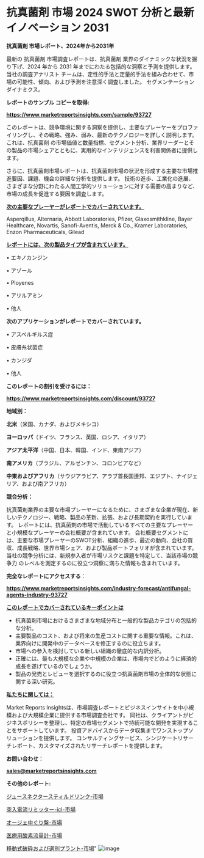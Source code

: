 # 抗真菌剤 市場 2024 SWOT 分析と最新イノベーション 2031

<strong>抗真菌剤 市場レポート、2024年から2031年</strong>

最新の 抗真菌剤 市場調査レポートは、抗真菌剤 業界のダイナミックな状況を掘り下げ、2024 年から 2031 年までにわたる包括的な洞察と予測を提供します。当社の調査アナリスト チームは、定性的手法と定量的手法を組み合わせて、市場の可能性、傾向、および予測を注意深く調査しました。 セグメンテーションダイナミクス。



<strong>レポートのサンプル コピーを取得:</strong> <a href=https://www.marketreportsinsights.com/sample/93727>

<strong><u>https://www.marketreportsinsights.com/sample/93727</u></strong></a>

このレポートは、競争環境に関する洞察を提供し、主要なプレーヤーをプロファイリングし、その戦略、強み、弱み、最新のテクノロジーを詳しく説明します。 これは、抗真菌剤 の市場価値と数量指標、セグメント分析、業界リーダーとその製品の市場シェアとともに、実用的なインテリジェンスを利害関係者に提供します。

さらに、抗真菌剤市場レポートは、抗真菌剤市場の状況を形成する主要な市場推進要因、課題、機会の詳細な分析を提供します。 技術の進歩、工業化の進展、さまざまな分野にわたる人間工学的ソリューションに対する需要の高まりなど、市場の成長を促進する要因を調査します。



<strong><u>次の主要なプレーヤーがレポートでカバーされています。</u></strong>

Asperqillus, Alternaria, Abbott Laboratories, Pfizer, Glaxosmithkline, Bayer Healthcare, Novartis, Sanofi-Aventis, Merck & Co., Kramer Laboratories, Enzon Pharmaceuticals, Gilead



<strong><u><b>レポートには、次の製品タイプが含まれています。</b></u></strong>

• エキノカンジン

• アゾール

• Ployenes

• アリルアミン

• 他人



<strong><b>次のアプリケーションがレポートでカバーされています。</b></strong>

• アスペルギルス症

• 皮膚糸状菌症

• カンジダ

• 他人



<strong><b>このレポートの割引を受けるには：</b></strong><a href=https://www.marketreportsinsights.com/discount/93727>

<strong><u>https://www.marketreportsinsights.com/discount/93727</u></strong></a>



<strong>地域別：</strong>



<strong>北米</strong>（米国、カナダ、およびメキシコ）



<strong>ヨーロッパ</strong>（ドイツ、フランス、英国、ロシア、イタリア）



<strong>アジア太平洋</strong>（中国、日本、韓国、インド、東南アジア）



<strong>南アメリカ</strong>（ブラジル、アルゼンチン、コロンビアなど）



<strong>中東およびアフリカ</strong>（サウジアラビア、アラブ首長国連邦、エジプト、ナイジェリア、および南アフリカ）



<strong>競合分析：</strong>

抗真菌剤業界の主要な市場プレーヤーになるために、さまざまな企業が現在、新しいテクノロジー、戦略、製品の革新、拡張、および長期契約を実行しています。 レポートには、抗真菌剤の市場で活動しているすべての主要なプレーヤーと小規模なプレーヤーの会社概要が含まれています。 会社概要セグメントには、主要な市場プレーヤーのSWOT分析、組織の進歩、最近の動向、会社の買収、成長戦略、世界市場シェア、および製品ポートフォリオが含まれています。 当社の競争分析には、新規参入者が市場リスクと課題を特定して、当該市場の競争力 のレベルを測定するのに役立つ洞察に満ちた情報も含まれています。



<strong>完全なレポートにアクセスする</strong>：

<a href=https://www.marketreportsinsights.com/industry-forecast/antifungal-agents-industry-93727>

<strong><u>https://www.marketreportsinsights.com/industry-forecast/antifungal-agents-industry-93727</u></strong></a>



<strong><u><b>このレポートでカバーされているキーポイントは</b></u></strong>
<ul>
  <li>抗真菌剤市場におけるさまざまな地域分布と一般的な製品カテゴリの包括的な分析。</li>
  <li>主要製品のコスト、および将来の生産コストに関する重要な情報。これは、業界向けに開発中のデータベースを修正するのに役立ちます。</li>
  <li>市場への参入を検討している新しい組織の徹底的な内訳分析。</li>
  <li>正確には、最も大規模な企業や中規模の企業は、市場内でどのように経済的成長を遂げているのでしょうか。</li>
  <li>製品の発売とレビューを選択するのに役立つ抗真菌剤市場の全体的な状態に関する深い研究。</li>
</ul>


<strong><u><b>私たちに関しては：</b></u></strong>

Market Reports Insightsは、市場調査レポートとビジネスインサイトを中小規模および大規模企業に提供する市場調査会社です。 同社は、クライアントがビジネスポリシーを整理し、特定の市場セグメントで持続可能な開発を実現することをサポートしています。 投資アドバイスからデータ収集までワンストップソリューションを提供します。 コンサルティングサービス、シンジケートリサーチレポート、カスタマイズされたリサーチレポートを提供します。



<strong><b>お問い合わせ</b></strong>：

<a href=mailto:sales@marketreportsinsights.com>

<strong><u>sales@marketreportsinsights.com</u></strong></a>



<strong>その他のレポート:</strong>

<a href=https://www.linkedin.com/pulse/ジュースネクタースティルドリンク-市場-2023-swot-分析と最新イノベーション-gq7lf/>ジュースネクタースティルドリンク-市場</a>

<a href=https://www.linkedin.com/pulse/突入電流リミッター-icl-市場-2023-総合分析と事業成長戦略-2030-trend-titans-360-analysis-wy5yf/>突入電流リミッター-icl-市場</a>

<a href=https://www.linkedin.com/pulse/オージェ中ぐり盤-市場-2023-新興市場-将来の動向と市場需要-2030-9lx7f/>オージェ中ぐり盤-市場</a>

<a href=https://www.linkedin.com/pulse/医療用酸素流量計-市場-2023-総利益と主要ベンダー-2030-data-dive-discoveries-24-analysis-d9znf/>医療用酸素流量計-市場</a>

<a href=https://www.linkedin.com/pulse/移動式破砕および選別プラント-市場-2023-総利益と主要ベンダー-2030-vru2f/>移動式破砕および選別プラント-市場</a>"
![image](https://github.com/gayatriri2/Market-Trends/assets/166717496/a01426b1-f6ac-4a36-af17-a4c47328a9e5)
